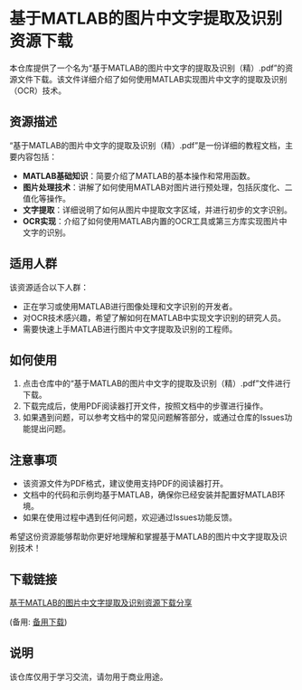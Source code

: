 # 基于MATLAB的图片中文字提取及识别资源下载

本仓库提供了一个名为“基于MATLAB的图片中文字的提取及识别（精）.pdf”的资源文件下载。该文件详细介绍了如何使用MATLAB实现图片中文字的提取及识别（OCR）技术。

## 资源描述

“基于MATLAB的图片中文字的提取及识别（精）.pdf”是一份详细的教程文档，主要内容包括：

- **MATLAB基础知识**：简要介绍了MATLAB的基本操作和常用函数。
- **图片处理技术**：讲解了如何使用MATLAB对图片进行预处理，包括灰度化、二值化等操作。
- **文字提取**：详细说明了如何从图片中提取文字区域，并进行初步的文字识别。
- **OCR实现**：介绍了如何使用MATLAB内置的OCR工具或第三方库实现图片中文字的识别。

## 适用人群

该资源适合以下人群：

- 正在学习或使用MATLAB进行图像处理和文字识别的开发者。
- 对OCR技术感兴趣，希望了解如何在MATLAB中实现文字识别的研究人员。
- 需要快速上手MATLAB进行图片中文字提取及识别的工程师。

## 如何使用

1. 点击仓库中的“基于MATLAB的图片中文字的提取及识别（精）.pdf”文件进行下载。
2. 下载完成后，使用PDF阅读器打开文件，按照文档中的步骤进行操作。
3. 如果遇到问题，可以参考文档中的常见问题解答部分，或通过仓库的Issues功能提出问题。

## 注意事项

- 该资源文件为PDF格式，建议使用支持PDF的阅读器打开。
- 文档中的代码和示例均基于MATLAB，确保你已经安装并配置好MATLAB环境。
- 如果在使用过程中遇到任何问题，欢迎通过Issues功能反馈。

希望这份资源能够帮助你更好地理解和掌握基于MATLAB的图片中文字提取及识别技术！

## 下载链接
[基于MATLAB的图片中文字提取及识别资源下载分享](https://pan.quark.cn/s/c023a05f8b49) 

(备用: [备用下载](https://pan.baidu.com/s/19pAKjff2V34HuA57UC5ouw?pwd=1234))

## 说明

该仓库仅用于学习交流，请勿用于商业用途。

